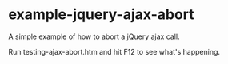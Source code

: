 # example-jquery-ajax-abort
A simple example of how to abort a jQuery ajax call.

Run testing-ajax-abort.htm and hit F12 to see what's happening.
